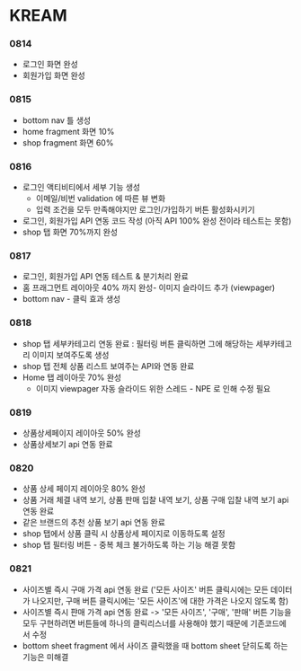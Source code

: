 # KREAM

### 0814
 - 로그인 화면 완성
 - 회원가입 화면 완성
 
### 0815
- bottom nav 틀 생성
- home fragment 화면 10%
- shop fragment 화면 60%

### 0816
- 로그인 액티비티에서 세부 기능 생성
    - 이메일/비번 validation 에 따른 뷰 변화
    - 입력 조건을 모두 만족해야지만 로그인/가입하기 버튼 활성화시키기
- 로그인, 회원가입 API 연동 코드 작성 (아직 API 100% 완성 전이라 테스트는 못함)
- shop 탭 화면 70%까지 완성

### 0817
- 로그인, 회원가입 API 연동 테스트 & 분기처리 완료
- 홈 프래그먼트 레이아웃 40% 까지 완성- 이미지 슬라이드 추가 (viewpager)
- bottom nav - 클릭 효과 생성

### 0818
- shop 탭 세부카테고리 연동 완료 : 필터링 버튼 클릭하면 그에 해당하는 세부카테고리 이미지 보여주도록 생성
- shop 탭 전체 상품 리스트 보여주는 API와 연동 완료
- Home 탭 레이아웃 70% 완성
  - 이미지 viewpager 자동 슬라이드 위한 스레드 - NPE 로 인해 수정 필요

### 0819
- 상품상세페이지 레이아웃 50% 완성
- 상품상세보기 api 연동 완료

### 0820
- 상품 상세 페이지 레이아웃 80% 완성
- 상품 거래 체결 내역 보기, 상품 판매 입찰 내역 보기, 상품 구매 입찰 내역 보기 api 연동 완료
- 같은 브랜드의 추천 상품 보기 api 연동 완료
- shop 탭에서 상품 클릭 시 상품상세 페이지로 이동하도록 설정
- shop 탭 필터링 버튼 - 중복 체크 불가하도록 하는 기능 해결 못함

### 0821
- 사이즈별 즉시 구매 가격 api 연동 완료 
  ('모든 사이즈' 버튼 클릭시에는 모든 데이터가 나오지만, 구매 버튼 클릭시에는 '모든 사이즈'에 대한 가격은 나오지 않도록 함)
- 사이즈별 즉시 퍈매 가격 api 연동 완료
   -> '모든 사이즈', '구매', '판매' 버튼 기능을 모두 구현하려면 버튼들에 하나의 클릭리스너를 사용해야 했기 때문에 기존코드에서 수정
- bottom sheet fragment 에서 사이즈 클릭했을 때 bottom sheet 닫히도록 하는 기능은 미해결

